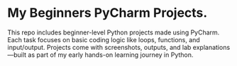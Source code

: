 # My Beginners PyCharm Projects. 
This repo includes beginner-level Python projects made using PyCharm. Each task focuses on basic coding logic like loops, functions, and input/output. Projects come with screenshots, outputs, and lab explanations—built as part of my early hands-on learning journey in Python.
